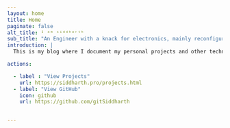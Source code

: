 ```yaml
---
layout: home
title: Home
paginate: false
alt_title: ᴵ ᵃᵐ ˢⁱᵈᵈʰᵃʳᵗʰ
sub_title: "An Engineer with a knack for electronics, mainly reconfigurable hardware"
introduction: |
  This is my blog where I document my personal projects and other technical know-hows.

actions:

  - label : "View Projects"
    url: https://siddharth.pro/projects.html
  - label: "View GitHub"
    icon: github
    url: https://github.com/gitSiddharth


---
```



